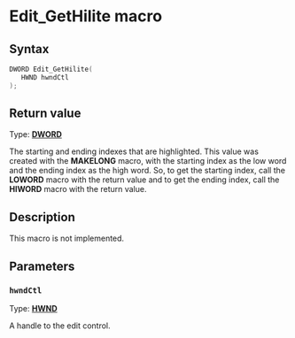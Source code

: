 # Edit_GetHilite macro

## Syntax

```cpp
DWORD Edit_GetHilite(
   HWND hwndCtl
);
```

## Return value

Type: **[DWORD](https://learn.microsoft.com/windows/desktop/winprog/windows-data-types)**

The starting and ending indexes that are highlighted. This value was created with the **MAKELONG** macro, with the starting index as the low word and the ending index as the high word. So, to get the starting index, call the **LOWORD** macro with the return value and to get the ending index, call the **HIWORD** macro with the return value.

## Description

This macro is not implemented.

## Parameters

### `hwndCtl`

Type: **[HWND](https://learn.microsoft.com/windows/desktop/WinProg/windows-data-types)**

A handle to the edit control.